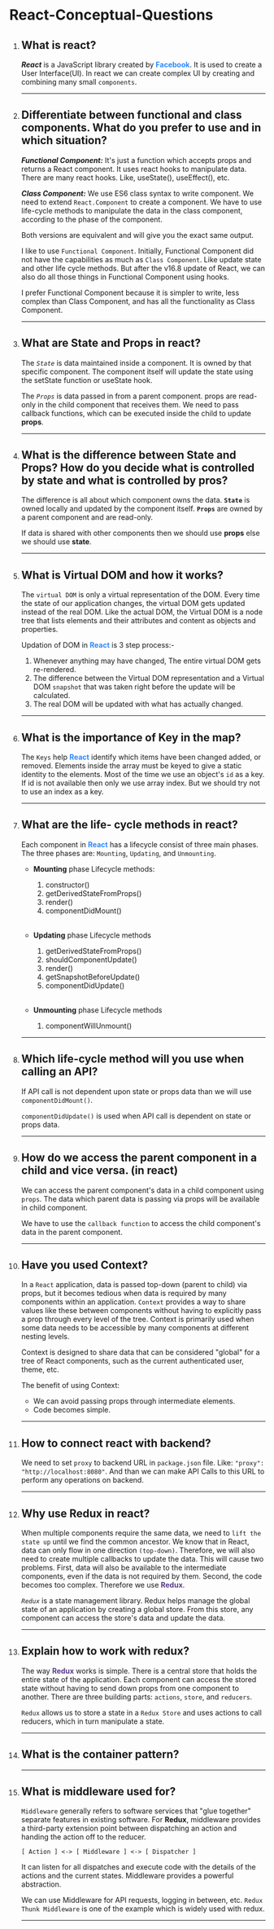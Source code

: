 # React-Conceptual-Questions

1.  ## What is react?

    _**React**_ is a JavaScript library created by **<span style="color:#2D88FF;">Facebook</span>**. It is used to create a User Interface(UI). In react we can create complex UI by creating and combining many small `components`.

    ***

2.  ## Differentiate between functional and class components. What do you prefer to use and in which situation?

    _**Functional Component:**_ It's just a function which accepts props and returns a React component. It uses react hooks to manipulate data. There are many react hooks. Like, useState(), useEffect(), etc.

    _**Class Component:**_ We use ES6 class syntax to write component. We need to extend `React.Component` to create a component. We have to use life-cycle methods to manipulate the data in the class component, according to the phase of the component.

    Both versions are equivalent and will give you the exact same output.

    I like to use `Functional Component`. Initially, Functional Component did not have the capabilities as much as `Class Component`. Like update state and other life cycle methods. But after the v16.8 update of React, we can also do all those things in Functional Component using hooks.

    I prefer Functional Component because it is simpler to write, less complex than Class Component, and has all the functionality as Class Component.

    ***

3.  ## What are State and Props in react?

    The _`State`_ is data maintained inside a component. It is owned by that specific component. The component itself will update the state using the setState function or useState hook.

    The _`Props`_ is data passed in from a parent component. props are read-only in the child component that receives them. We need to pass callback functions, which can be executed inside the child to update **props**.

    ***

4.  ## What is the difference between State and Props? How do you decide what is controlled by state and what is controlled by pros?

    The difference is all about which component owns the data. **`State`** is owned locally and updated by the component itself. **`Props`** are owned by a parent component and are read-only.

    If data is shared with other components then we should use **props** else we should use **state**.

    ***

5.  ## What is Virtual DOM and how it works?

    The `virtual DOM` is only a virtual representation of the DOM. Every time the state of our application changes, the virtual DOM gets updated instead of the real DOM. Like the actual DOM, the Virtual DOM is a node tree that lists elements and their attributes and content as objects and properties.

    Updation of DOM in **<span style="color:#2D88FF;">React</span>** is 3 step process:-

    1.  Whenever anything may have changed, The entire virtual DOM gets re-rendered.
    2.  The difference between the Virtual DOM representation and a Virtual DOM `snapshot` that was taken right before the update will be calculated.
    3.  The real DOM will be updated with what has actually changed.

    ***

6.  ## What is the importance of Key in the map?

    The `Keys` help **<span style="color:#2D88FF;">React</span>** identify which items have been changed added, or removed. Elements inside the array must be keyed to give a static identity to the elements. Most of the time we use an object's `id` as a key. If id is not available then only we use array index. But we should try not to use an index as a key.

    ***

7.  ## What are the life- cycle methods in react?

    Each component in **<span style="color:#2D88FF;">React</span>** has a lifecycle consist of three main phases.
    The three phases are: `Mounting`, `Updating`, and `Unmounting`.

    - **Mounting** phase Lifecycle methods:

      1. constructor()
      2. getDerivedStateFromProps()
      3. render()
      4. componentDidMount()<br><br>

    - **Updating** phase Lifecycle methods

      1.  getDerivedStateFromProps()
      2.  shouldComponentUpdate()
      3.  render()
      4.  getSnapshotBeforeUpdate()
      5.  componentDidUpdate()<br><br>

    - **Unmounting** phase Lifecycle methods
      1.  componentWillUnmount()

    ***

8.  ## Which life-cycle method will you use when calling an API?

    If API call is not dependent upon state or props data than we will use `componentDidMount()`.

    `componentDidUpdate()` is used when API call is dependent on state or props data.

    ***

9.  ## How do we access the parent component in a child and vice versa. (in react)

    We can access the parent component's data in a child component using `props`. The data which parent data is passing via props will be available in child component.

    We have to use the `callback function` to access the child component's data in the parent component.

    ***

10. ## Have you used Context?

    In a `React` application, data is passed top-down (parent to child) via props, but it becomes tedious when data is required by many components within an application. `Context` provides a way to share values like these between components without having to explicitly pass a prop through every level of the tree. Context is primarily used when some data needs to be accessible by many components at different nesting levels.

    Context is designed to share data that can be considered "global" for a tree of React components, such as the current authenticated user, theme, etc.

    The benefit of using Context:

    - We can avoid passing props through intermediate elements.
    - Code becomes simple.

    ***

11. ## How to connect react with backend?

    We need to set `proxy` to backend URL in `package.json` file. Like: `"proxy": "http://localhost:8080"`. And than we can make API Calls to this URL to perform any operations on backend.

    ***

12. ## Why use Redux in react?

    When multiple components require the same data, we need to `lift the state up` until we find the common ancestor. We know that in React, data can only flow in one direction `(top-down)`. Therefore, we will also need to create multiple callbacks to update the data. This will cause two problems. First, data will also be available to the intermediate components, even if the data is not required by them. Second, the code becomes too complex. Therefore we use **<span style="color:#593D88;">Redux</span>**.

    _`Redux`_ is a state management library. Redux helps manage the global state of an application by creating a global store. From this store, any component can access the store's data and update the data.

    ***

13. ## Explain how to work with redux?

    The way **<span style="color:#593D88;">Redux</span>** works is simple. There is a central store that holds the entire state of the application. Each component can access the stored state without having to send down props from one component to another. There are three building parts: `actions`, `store`, and `reducers`.

    `Redux` allows us to store a state in a `Redux Store` and uses actions to call reducers, which in turn manipulate a state.

    ***

14. ## What is the container pattern?

    ***

15. ## What is middleware used for?

    `Middleware` generally refers to software services that "glue together" separate features in existing software. For **Redux**, middleware provides a third-party extension point between dispatching an action and handing the action off to the reducer.

    `[ Action ] <-> [ Middleware ] <-> [ Dispatcher ]`

    It can listen for all dispatches and execute code with the details of the actions and the current states. Middleware provides a powerful abstraction.

    We can use Middleware for API requests, logging in between, etc. `Redux Thunk Middleware` is one of the example which is widely used with redux.

    ***
